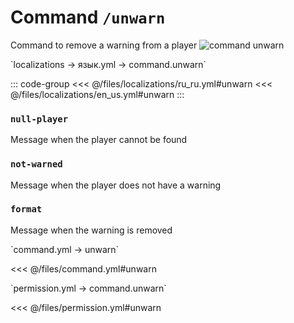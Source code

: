 # Command `/unwarn`

Command to remove a warning from a player
![command unwarn](/commandunwarn.png)

[//]: # (localization)
<!--@include: @/parts/words.md#localization--> 
<!--@include: @/parts/words.md#path--> `localizations → язык.yml → command.unwarn`

<!--@include: @/parts/words.md#default--> 

::: code-group
<<< @/files/localizations/ru_ru.yml#unwarn
<<< @/files/localizations/en_us.yml#unwarn
:::

### `null-player`

Message when the player cannot be found

### `not-warned`

Message when the player does not have a warning

### `format`

Message when the warning is removed

[//]: # (command.yml)
<!--@include: @/parts/words.md#setting-->
<!--@include: @/parts/words.md#path--> `command.yml → unwarn`

<!--@include: @/parts/words.md#default-->
<<< @/files/command.yml#unwarn

<!--@include: @/parts/enable.md-->
<!--@include: @/parts/range.md-->
<!--@include: @/parts/aliases.md-->
<!--@include: @/parts/destination.md-->
<!--@include: @/parts/cooldown.md-->
<!--@include: @/parts/sound.md-->

[//]: # (permission.yml)
<!--@include: @/parts/words.md#permission-->
<!--@include: @/parts/words.md#path--> `permission.yml → command.unwarn`

<!--@include: @/parts/words.md#default-->
<<< @/files/permission.yml#unwarn

<!--@include: @/parts/permission/permissionTier3.md-->
<!--@include: @/parts/permission/cooldown.md-->
<!--@include: @/parts/permission/sound.md-->